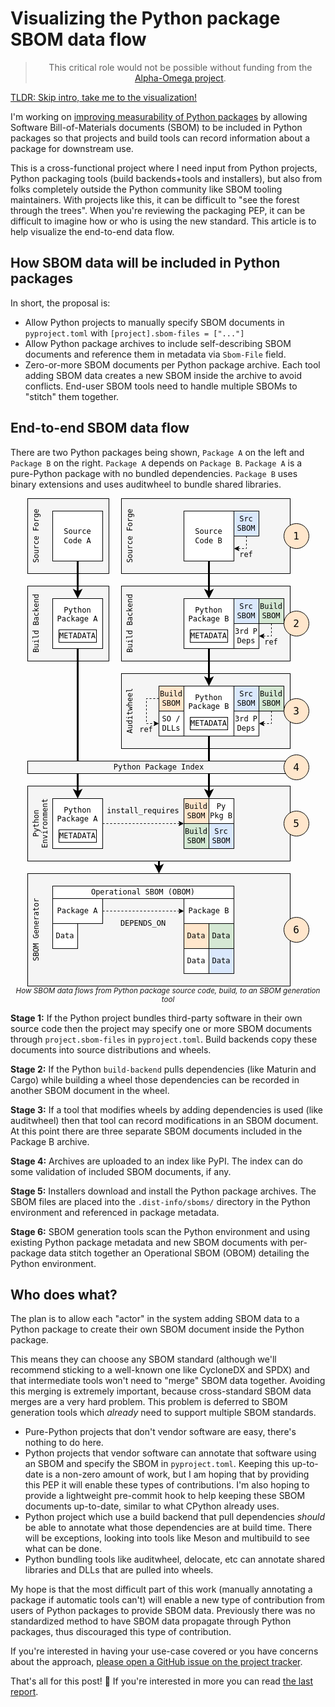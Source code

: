 # Visualizing the Python package SBOM data flow

<blockquote>
  <center>
    This critical role would not be possible without funding from the <a href="https://alpha-omega.dev">Alpha-Omega project</a>.
  </center>
</blockquote>

[TLDR: Skip intro, take me to the visualization!](#end-to-end-sbom-data-flow)

I'm working on [improving measurability of Python packages](https://discuss.python.org/t/sboms-for-python-packages-project/70261) by allowing Software Bill-of-Materials documents (SBOM) to be included in Python packages so that projects and build tools can record information about a package for downstream use.

This is a cross-functional project where I need input from Python projects, Python packaging tools (build backends+tools and installers), but also from folks completely outside the Python community like SBOM tooling maintainers.
With projects like this, it can be difficult to "see the forest through the trees". When you're reviewing the packaging PEP, it can be difficult to imagine how or who is using the new standard. This article is to help visualize the end-to-end data flow.

## How SBOM data will be included in Python packages

In short, the proposal is:

* Allow Python projects to manually specify SBOM documents
  in `pyproject.toml` with `[project].sbom-files = ["..."]`
* Allow Python package archives to include self-describing
  SBOM documents and reference them in metadata via `Sbom-File` field.
* Zero-or-more SBOM documents per Python package archive.
  Each tool adding SBOM data creates a new SBOM inside the archive to avoid conflicts.
  End-user SBOM tools need to handle multiple SBOMs to "stitch" them together.

## End-to-end SBOM data flow

There are two Python packages being shown, `Package A` on the left and `Package B` on the right.
`Package A` depends on `Package B`. `Package A` is a pure-Python package with no bundled dependencies.
`Package B` uses binary extensions and uses auditwheel to bundle shared libraries.


<div class="row">
<div class="col-6">
<center>
<svg xmlns="http://www.w3.org/2000/svg" xmlns:xlink="http://www.w3.org/1999/xlink" version="1.1" width="451px" viewBox="-0.5 -0.5 451 781" style="max-width:100%;max-height:781px;"><defs><style type="text/css">@import url(https://fonts.googleapis.com/css2?family=Inter:wght@400;500);&#xa;</style></defs><g><g data-cell-id="0"><g data-cell-id="1"><g data-cell-id="HfuQc9NcuYvsxqg9MPGD-18"><g><rect x="150" y="280" width="270" height="120" fill="#f5f5f5" stroke="#000" pointer-events="all"/></g><g><g transform="translate(-0.5 -0.5)rotate(-90 157 340)"><switch><foreignObject style="overflow: visible; text-align: left;" pointer-events="none" width="100%" height="100%" requiredFeatures="http://www.w3.org/TR/SVG11/feature#Extensibility"><div xmlns="http://www.w3.org/1999/xhtml" style="display: flex; align-items: unsafe flex-start; justify-content: unsafe center; width: 118px; height: 1px; padding-top: 340px; margin-left: 98px;"><div style="box-sizing: border-box; font-size: 0px; text-align: center;" data-drawio-colors="color: #000; "><div style="display: inline-block; font-size: 12px; font-family: monospace; color: rgb(0, 0, 0); line-height: 1.2; pointer-events: all; white-space: normal; overflow-wrap: normal;">Auditwheel</div></div></div></foreignObject><text x="157" y="352" fill="#000" font-family="monospace" font-size="12px" text-anchor="middle">Auditwheel</text></switch></g></g></g><g data-cell-id="HfuQc9NcuYvsxqg9MPGD-185"><g><path d="M 210 580 L 210 589.9" fill="none" stroke="rgb(0, 0, 0)" stroke-width="3" stroke-miterlimit="10" pointer-events="stroke"/><path d="M 210 596.65 L 205.5 587.65 L 210 589.9 L 214.5 587.65 Z" fill="rgb(0, 0, 0)" stroke="rgb(0, 0, 0)" stroke-width="3" stroke-miterlimit="10" pointer-events="all"/></g></g><g data-cell-id="HfuQc9NcuYvsxqg9MPGD-10"><g><rect x="0" y="460" width="420" height="120" fill="#f5f5f5" stroke="#000" pointer-events="all"/></g><g><g transform="translate(-0.5 -0.5)rotate(-90 7 520)"><switch><foreignObject style="overflow: visible; text-align: left;" pointer-events="none" width="100%" height="100%" requiredFeatures="http://www.w3.org/TR/SVG11/feature#Extensibility"><div xmlns="http://www.w3.org/1999/xhtml" style="display: flex; align-items: unsafe flex-start; justify-content: unsafe center; width: 118px; height: 1px; padding-top: 520px; margin-left: -52px;"><div style="box-sizing: border-box; font-size: 0px; text-align: center;" data-drawio-colors="color: #000; "><div style="display: inline-block; font-size: 12px; font-family: monospace; color: rgb(0, 0, 0); line-height: 1.2; pointer-events: all; white-space: normal; overflow-wrap: normal;">Python Environment</div></div></div></foreignObject><text x="7" y="532" fill="#000" font-family="monospace" font-size="12px" text-anchor="middle">Python Environment</text></switch></g></g></g><g data-cell-id="HfuQc9NcuYvsxqg9MPGD-11"><g><rect x="150" y="140" width="270" height="120" fill="#f5f5f5" stroke="#000" pointer-events="all"/></g><g><g transform="translate(-0.5 -0.5)rotate(-90 157 200)"><switch><foreignObject style="overflow: visible; text-align: left;" pointer-events="none" width="100%" height="100%" requiredFeatures="http://www.w3.org/TR/SVG11/feature#Extensibility"><div xmlns="http://www.w3.org/1999/xhtml" style="display: flex; align-items: unsafe flex-start; justify-content: unsafe center; width: 118px; height: 1px; padding-top: 200px; margin-left: 98px;"><div style="box-sizing: border-box; font-size: 0px; text-align: center;" data-drawio-colors="color: #000; "><div style="display: inline-block; font-size: 12px; font-family: monospace; color: rgb(0, 0, 0); line-height: 1.2; pointer-events: all; white-space: normal; overflow-wrap: normal;">Build Backend</div></div></div></foreignObject><text x="157" y="212" fill="#000" font-family="monospace" font-size="12px" text-anchor="middle">Build Backend</text></switch></g></g></g><g data-cell-id="HfuQc9NcuYvsxqg9MPGD-23"><g><path d="M 290 380 L 290 469.9" fill="none" stroke="#000" stroke-width="3" stroke-miterlimit="10" pointer-events="stroke"/><path d="M 290 476.65 L 285.5 467.65 L 290 469.9 L 294.5 467.65 Z" fill="#000" stroke="#000" stroke-width="3" stroke-miterlimit="10" pointer-events="all"/></g></g><g data-cell-id="HfuQc9NcuYvsxqg9MPGD-16"><g><rect x="250" y="300" width="80" height="80" fill="rgb(255, 255, 255)" stroke="#000" pointer-events="all"/></g><g><g transform="translate(-0.5 -0.5)"><switch><foreignObject style="overflow: visible; text-align: left;" pointer-events="none" width="100%" height="100%" requiredFeatures="http://www.w3.org/TR/SVG11/feature#Extensibility"><div xmlns="http://www.w3.org/1999/xhtml" style="display: flex; align-items: unsafe center; justify-content: unsafe center; width: 78px; height: 1px; padding-top: 340px; margin-left: 251px;"><div style="box-sizing: border-box; font-size: 0px; text-align: center;" data-drawio-colors="color: #000; "><div style="display: inline-block; font-size: 12px; font-family: monospace; color: rgb(0, 0, 0); line-height: 1.2; pointer-events: all; white-space: normal; overflow-wrap: normal;">Python<br />Package<br /><div><br /></div></div></div></div></foreignObject><text x="290" y="344" fill="#000" font-family="monospace" font-size="12px" text-anchor="middle">Python...</text></switch></g></g></g><g data-cell-id="HfuQc9NcuYvsxqg9MPGD-22"><g><path d="M 290 240 L 290 289.9" fill="none" stroke="#000" stroke-width="3" stroke-miterlimit="10" pointer-events="stroke"/><path d="M 290 296.65 L 285.5 287.65 L 290 289.9 L 294.5 287.65 Z" fill="#000" stroke="#000" stroke-width="3" stroke-miterlimit="10" pointer-events="all"/></g></g><g data-cell-id="HfuQc9NcuYvsxqg9MPGD-17"><g><rect x="250" y="160" width="80" height="80" fill="rgb(255, 255, 255)" stroke="#000" pointer-events="all"/></g><g><g transform="translate(-0.5 -0.5)"><switch><foreignObject style="overflow: visible; text-align: left;" pointer-events="none" width="100%" height="100%" requiredFeatures="http://www.w3.org/TR/SVG11/feature#Extensibility"><div xmlns="http://www.w3.org/1999/xhtml" style="display: flex; align-items: unsafe center; justify-content: unsafe center; width: 78px; height: 1px; padding-top: 200px; margin-left: 251px;"><div style="box-sizing: border-box; font-size: 0px; text-align: center;" data-drawio-colors="color: #000; "><div style="display: inline-block; font-size: 12px; font-family: monospace; color: rgb(0, 0, 0); line-height: 1.2; pointer-events: all; white-space: normal; overflow-wrap: normal;">Python<br />Package B<br /><div><br /></div><div><br /></div></div></div></div></foreignObject><text x="290" y="204" fill="#000" font-family="monospace" font-size="12px" text-anchor="middle">Python...</text></switch></g></g></g><g data-cell-id="HfuQc9NcuYvsxqg9MPGD-19"><g><rect x="150" y="0" width="270" height="120" fill="#f5f5f5" stroke="#000" pointer-events="all"/></g><g><g transform="translate(-0.5 -0.5)rotate(-90 157 60)"><switch><foreignObject style="overflow: visible; text-align: left;" pointer-events="none" width="100%" height="100%" requiredFeatures="http://www.w3.org/TR/SVG11/feature#Extensibility"><div xmlns="http://www.w3.org/1999/xhtml" style="display: flex; align-items: unsafe flex-start; justify-content: unsafe center; width: 118px; height: 1px; padding-top: 60px; margin-left: 98px;"><div style="box-sizing: border-box; font-size: 0px; text-align: center;" data-drawio-colors="color: #000; "><div style="display: inline-block; font-size: 12px; font-family: monospace; color: rgb(0, 0, 0); line-height: 1.2; pointer-events: all; white-space: normal; overflow-wrap: normal;">Source Forge</div></div></div></foreignObject><text x="157" y="72" fill="#000" font-family="monospace" font-size="12px" text-anchor="middle">Source Forge</text></switch></g></g></g><g data-cell-id="HfuQc9NcuYvsxqg9MPGD-21"><g><path d="M 290 100 L 290 149.9" fill="none" stroke="#000" stroke-width="3" stroke-miterlimit="10" pointer-events="stroke"/><path d="M 290 156.65 L 285.5 147.65 L 290 149.9 L 294.5 147.65 Z" fill="#000" stroke="#000" stroke-width="3" stroke-miterlimit="10" pointer-events="all"/></g></g><g data-cell-id="HfuQc9NcuYvsxqg9MPGD-20"><g><rect x="250" y="20" width="80" height="80" fill="rgb(255, 255, 255)" stroke="#000" pointer-events="all"/></g><g><g transform="translate(-0.5 -0.5)"><switch><foreignObject style="overflow: visible; text-align: left;" pointer-events="none" width="100%" height="100%" requiredFeatures="http://www.w3.org/TR/SVG11/feature#Extensibility"><div xmlns="http://www.w3.org/1999/xhtml" style="display: flex; align-items: unsafe center; justify-content: unsafe center; width: 78px; height: 1px; padding-top: 60px; margin-left: 251px;"><div style="box-sizing: border-box; font-size: 0px; text-align: center;" data-drawio-colors="color: #000; "><div style="display: inline-block; font-size: 12px; font-family: monospace; color: rgb(0, 0, 0); line-height: 1.2; pointer-events: all; white-space: normal; overflow-wrap: normal;">Source Code B</div></div></div></foreignObject><text x="290" y="64" fill="#000" font-family="monospace" font-size="12px" text-anchor="middle">Source Code B</text></switch></g></g></g><g data-cell-id="HfuQc9NcuYvsxqg9MPGD-24"><g><rect x="0" y="600" width="420" height="180" fill="#f5f5f5" stroke="#000" pointer-events="all"/></g><g><g transform="translate(-0.5 -0.5)rotate(-90 7 690)"><switch><foreignObject style="overflow: visible; text-align: left;" pointer-events="none" width="100%" height="100%" requiredFeatures="http://www.w3.org/TR/SVG11/feature#Extensibility"><div xmlns="http://www.w3.org/1999/xhtml" style="display: flex; align-items: unsafe flex-start; justify-content: unsafe center; width: 178px; height: 1px; padding-top: 690px; margin-left: -82px;"><div style="box-sizing: border-box; font-size: 0px; text-align: center;" data-drawio-colors="color: #000; "><div style="display: inline-block; font-size: 12px; font-family: monospace; color: rgb(0, 0, 0); line-height: 1.2; pointer-events: all; white-space: normal; overflow-wrap: normal;">SBOM Generator</div></div></div></foreignObject><text x="7" y="702" fill="#000" font-family="monospace" font-size="12px" text-anchor="middle">SBOM Generator</text></switch></g></g></g><g data-cell-id="HfuQc9NcuYvsxqg9MPGD-44"><g><path d="M 350 60 L 350 80 L 336.37 80" fill="none" stroke="#000" stroke-miterlimit="10" stroke-dasharray="3 3" pointer-events="stroke"/><path d="M 331.12 80 L 338.12 76.5 L 336.37 80 L 338.12 83.5 Z" fill="#000" stroke="#000" stroke-miterlimit="10" pointer-events="all"/></g></g><g data-cell-id="HfuQc9NcuYvsxqg9MPGD-25"><g><rect x="330" y="20" width="40" height="40" fill="#dae8fc" stroke="#000" pointer-events="all"/></g><g><g transform="translate(-0.5 -0.5)"><switch><foreignObject style="overflow: visible; text-align: left;" pointer-events="none" width="100%" height="100%" requiredFeatures="http://www.w3.org/TR/SVG11/feature#Extensibility"><div xmlns="http://www.w3.org/1999/xhtml" style="display: flex; align-items: unsafe center; justify-content: unsafe center; width: 38px; height: 1px; padding-top: 40px; margin-left: 331px;"><div style="box-sizing: border-box; font-size: 0px; text-align: center;" data-drawio-colors="color: #000; "><div style="display: inline-block; font-size: 12px; font-family: monospace; color: rgb(0, 0, 0); line-height: 1.2; pointer-events: all; white-space: normal; overflow-wrap: normal;">Src<br />SBOM</div></div></div></foreignObject><text x="350" y="44" fill="#000" font-family="monospace" font-size="12px" text-anchor="middle">Src...</text></switch></g></g></g><g data-cell-id="HfuQc9NcuYvsxqg9MPGD-35"><g/></g><g data-cell-id="HfuQc9NcuYvsxqg9MPGD-26"><g><rect x="330" y="160" width="40" height="40" fill="#dae8fc" stroke="#000" pointer-events="all"/></g><g><g transform="translate(-0.5 -0.5)"><switch><foreignObject style="overflow: visible; text-align: left;" pointer-events="none" width="100%" height="100%" requiredFeatures="http://www.w3.org/TR/SVG11/feature#Extensibility"><div xmlns="http://www.w3.org/1999/xhtml" style="display: flex; align-items: unsafe center; justify-content: unsafe center; width: 38px; height: 1px; padding-top: 180px; margin-left: 331px;"><div style="box-sizing: border-box; font-size: 0px; text-align: center;" data-drawio-colors="color: #000; "><div style="display: inline-block; font-size: 12px; font-family: monospace; color: rgb(0, 0, 0); line-height: 1.2; pointer-events: all; white-space: normal; overflow-wrap: normal;">Src<br />SBOM</div></div></div></foreignObject><text x="350" y="184" fill="#000" font-family="monospace" font-size="12px" text-anchor="middle">Src...</text></switch></g></g></g><g data-cell-id="HfuQc9NcuYvsxqg9MPGD-34"><g><path d="M 390 200 L 390 220 L 376.37 220" fill="none" stroke="#000" stroke-miterlimit="10" stroke-dasharray="3 3" pointer-events="stroke"/><path d="M 371.12 220 L 378.12 216.5 L 376.37 220 L 378.12 223.5 Z" fill="#000" stroke="#000" stroke-miterlimit="10" pointer-events="all"/></g></g><g data-cell-id="HfuQc9NcuYvsxqg9MPGD-27"><g><rect x="370" y="160" width="40" height="40" fill="#d5e8d4" stroke="#000" pointer-events="all"/></g><g><g transform="translate(-0.5 -0.5)"><switch><foreignObject style="overflow: visible; text-align: left;" pointer-events="none" width="100%" height="100%" requiredFeatures="http://www.w3.org/TR/SVG11/feature#Extensibility"><div xmlns="http://www.w3.org/1999/xhtml" style="display: flex; align-items: unsafe center; justify-content: unsafe center; width: 38px; height: 1px; padding-top: 180px; margin-left: 371px;"><div style="box-sizing: border-box; font-size: 0px; text-align: center;" data-drawio-colors="color: #000; "><div style="display: inline-block; font-size: 12px; font-family: monospace; color: rgb(0, 0, 0); line-height: 1.2; pointer-events: all; white-space: normal; overflow-wrap: normal;">Build<br />SBOM</div></div></div></foreignObject><text x="390" y="184" fill="#000" font-family="monospace" font-size="12px" text-anchor="middle">Build...</text></switch></g></g></g><g data-cell-id="HfuQc9NcuYvsxqg9MPGD-30"><g><rect x="330" y="200" width="40" height="40" fill="rgb(255, 255, 255)" stroke="#000" pointer-events="all"/></g><g><g transform="translate(-0.5 -0.5)"><switch><foreignObject style="overflow: visible; text-align: left;" pointer-events="none" width="100%" height="100%" requiredFeatures="http://www.w3.org/TR/SVG11/feature#Extensibility"><div xmlns="http://www.w3.org/1999/xhtml" style="display: flex; align-items: unsafe center; justify-content: unsafe center; width: 38px; height: 1px; padding-top: 220px; margin-left: 331px;"><div style="box-sizing: border-box; font-size: 0px; text-align: center;" data-drawio-colors="color: #000; "><div style="display: inline-block; font-size: 12px; font-family: monospace; color: rgb(0, 0, 0); line-height: 1.2; pointer-events: all; white-space: normal; overflow-wrap: normal;">3rd P<br />Deps</div></div></div></foreignObject><text x="350" y="224" fill="#000" font-family="monospace" font-size="12px" text-anchor="middle">3rd P...</text></switch></g></g></g><g data-cell-id="HfuQc9NcuYvsxqg9MPGD-32"><g><rect x="210" y="340" width="40" height="40" fill="rgb(255, 255, 255)" stroke="#000" pointer-events="all"/></g><g><g transform="translate(-0.5 -0.5)"><switch><foreignObject style="overflow: visible; text-align: left;" pointer-events="none" width="100%" height="100%" requiredFeatures="http://www.w3.org/TR/SVG11/feature#Extensibility"><div xmlns="http://www.w3.org/1999/xhtml" style="display: flex; align-items: unsafe center; justify-content: unsafe center; width: 38px; height: 1px; padding-top: 360px; margin-left: 211px;"><div style="box-sizing: border-box; font-size: 0px; text-align: center;" data-drawio-colors="color: #000; "><div style="display: inline-block; font-size: 12px; font-family: monospace; color: rgb(0, 0, 0); line-height: 1.2; pointer-events: all; white-space: normal; overflow-wrap: normal;">SO /<br />DLLs</div></div></div></foreignObject><text x="230" y="364" fill="#000" font-family="monospace" font-size="12px" text-anchor="middle">SO /...</text></switch></g></g></g><g data-cell-id="HfuQc9NcuYvsxqg9MPGD-43"><g><path d="M 210 320 L 190 320 L 190 360 L 203.63 360" fill="none" stroke="#000" stroke-miterlimit="10" stroke-dasharray="3 3" pointer-events="stroke"/><path d="M 208.88 360 L 201.88 363.5 L 203.63 360 L 201.88 356.5 Z" fill="#000" stroke="#000" stroke-miterlimit="10" pointer-events="all"/></g></g><g data-cell-id="HfuQc9NcuYvsxqg9MPGD-41"><g><rect x="210" y="300" width="40" height="40" fill="#ffe6cc" stroke="#000" pointer-events="all"/></g><g><g transform="translate(-0.5 -0.5)"><switch><foreignObject style="overflow: visible; text-align: left;" pointer-events="none" width="100%" height="100%" requiredFeatures="http://www.w3.org/TR/SVG11/feature#Extensibility"><div xmlns="http://www.w3.org/1999/xhtml" style="display: flex; align-items: unsafe center; justify-content: unsafe center; width: 38px; height: 1px; padding-top: 320px; margin-left: 211px;"><div style="box-sizing: border-box; font-size: 0px; text-align: center;" data-drawio-colors="color: #000; "><div style="display: inline-block; font-size: 12px; font-family: monospace; color: rgb(0, 0, 0); line-height: 1.2; pointer-events: all; white-space: normal; overflow-wrap: normal;">Build<br />SBOM</div></div></div></foreignObject><text x="230" y="324" fill="#000" font-family="monospace" font-size="12px" text-anchor="middle">Build...</text></switch></g></g></g><g data-cell-id="HfuQc9NcuYvsxqg9MPGD-45"><g/></g><g data-cell-id="HfuQc9NcuYvsxqg9MPGD-46"><g><rect x="330" y="300" width="40" height="40" fill="#dae8fc" stroke="#000" pointer-events="all"/></g><g><g transform="translate(-0.5 -0.5)"><switch><foreignObject style="overflow: visible; text-align: left;" pointer-events="none" width="100%" height="100%" requiredFeatures="http://www.w3.org/TR/SVG11/feature#Extensibility"><div xmlns="http://www.w3.org/1999/xhtml" style="display: flex; align-items: unsafe center; justify-content: unsafe center; width: 38px; height: 1px; padding-top: 320px; margin-left: 331px;"><div style="box-sizing: border-box; font-size: 0px; text-align: center;" data-drawio-colors="color: #000; "><div style="display: inline-block; font-size: 12px; font-family: monospace; color: rgb(0, 0, 0); line-height: 1.2; pointer-events: all; white-space: normal; overflow-wrap: normal;">Src<br />SBOM</div></div></div></foreignObject><text x="350" y="324" fill="#000" font-family="monospace" font-size="12px" text-anchor="middle">Src...</text></switch></g></g></g><g data-cell-id="HfuQc9NcuYvsxqg9MPGD-47"><g><path d="M 390 340 L 390 360 L 376.37 360" fill="none" stroke="#000" stroke-miterlimit="10" stroke-dasharray="3 3" pointer-events="stroke"/><path d="M 371.12 360 L 378.12 356.5 L 376.37 360 L 378.12 363.5 Z" fill="#000" stroke="#000" stroke-miterlimit="10" pointer-events="all"/></g></g><g data-cell-id="HfuQc9NcuYvsxqg9MPGD-48"><g><rect x="370" y="300" width="40" height="40" fill="#d5e8d4" stroke="#000" pointer-events="all"/></g><g><g transform="translate(-0.5 -0.5)"><switch><foreignObject style="overflow: visible; text-align: left;" pointer-events="none" width="100%" height="100%" requiredFeatures="http://www.w3.org/TR/SVG11/feature#Extensibility"><div xmlns="http://www.w3.org/1999/xhtml" style="display: flex; align-items: unsafe center; justify-content: unsafe center; width: 38px; height: 1px; padding-top: 320px; margin-left: 371px;"><div style="box-sizing: border-box; font-size: 0px; text-align: center;" data-drawio-colors="color: #000; "><div style="display: inline-block; font-size: 12px; font-family: monospace; color: rgb(0, 0, 0); line-height: 1.2; pointer-events: all; white-space: normal; overflow-wrap: normal;">Build<br />SBOM</div></div></div></foreignObject><text x="390" y="324" fill="#000" font-family="monospace" font-size="12px" text-anchor="middle">Build...</text></switch></g></g></g><g data-cell-id="HfuQc9NcuYvsxqg9MPGD-49"><g><rect x="330" y="340" width="40" height="40" fill="rgb(255, 255, 255)" stroke="#000" pointer-events="all"/></g><g><g transform="translate(-0.5 -0.5)"><switch><foreignObject style="overflow: visible; text-align: left;" pointer-events="none" width="100%" height="100%" requiredFeatures="http://www.w3.org/TR/SVG11/feature#Extensibility"><div xmlns="http://www.w3.org/1999/xhtml" style="display: flex; align-items: unsafe center; justify-content: unsafe center; width: 38px; height: 1px; padding-top: 360px; margin-left: 331px;"><div style="box-sizing: border-box; font-size: 0px; text-align: center;" data-drawio-colors="color: #000; "><div style="display: inline-block; font-size: 12px; font-family: monospace; color: rgb(0, 0, 0); line-height: 1.2; pointer-events: all; white-space: normal; overflow-wrap: normal;">3rd P<br />Deps</div></div></div></foreignObject><text x="350" y="364" fill="#000" font-family="monospace" font-size="12px" text-anchor="middle">3rd P...</text></switch></g></g></g><g data-cell-id="HfuQc9NcuYvsxqg9MPGD-63"><g/></g><g data-cell-id="HfuQc9NcuYvsxqg9MPGD-66"><g><rect x="290" y="480" width="40" height="40" fill="rgb(255, 255, 255)" stroke="#000" pointer-events="all"/></g><g><g transform="translate(-0.5 -0.5)"><switch><foreignObject style="overflow: visible; text-align: left;" pointer-events="none" width="100%" height="100%" requiredFeatures="http://www.w3.org/TR/SVG11/feature#Extensibility"><div xmlns="http://www.w3.org/1999/xhtml" style="display: flex; align-items: unsafe center; justify-content: unsafe center; width: 38px; height: 1px; padding-top: 500px; margin-left: 291px;"><div style="box-sizing: border-box; font-size: 0px; text-align: center;" data-drawio-colors="color: #000; "><div style="display: inline-block; font-size: 12px; font-family: monospace; color: rgb(0, 0, 0); line-height: 1.2; pointer-events: all; white-space: normal; overflow-wrap: normal;">Py<br />Pkg B</div></div></div></foreignObject><text x="310" y="504" fill="#000" font-family="monospace" font-size="12px" text-anchor="middle">Py...</text></switch></g></g></g><g data-cell-id="HfuQc9NcuYvsxqg9MPGD-67"><g/></g><g data-cell-id="HfuQc9NcuYvsxqg9MPGD-68"><g><rect x="250" y="520" width="40" height="40" fill="#d5e8d4" stroke="#000" pointer-events="all"/></g><g><g transform="translate(-0.5 -0.5)"><switch><foreignObject style="overflow: visible; text-align: left;" pointer-events="none" width="100%" height="100%" requiredFeatures="http://www.w3.org/TR/SVG11/feature#Extensibility"><div xmlns="http://www.w3.org/1999/xhtml" style="display: flex; align-items: unsafe center; justify-content: unsafe center; width: 38px; height: 1px; padding-top: 540px; margin-left: 251px;"><div style="box-sizing: border-box; font-size: 0px; text-align: center;" data-drawio-colors="color: #000; "><div style="display: inline-block; font-size: 12px; font-family: monospace; color: rgb(0, 0, 0); line-height: 1.2; pointer-events: all; white-space: normal; overflow-wrap: normal;">Build<br />SBOM</div></div></div></foreignObject><text x="270" y="544" fill="#000" font-family="monospace" font-size="12px" text-anchor="middle">Build...</text></switch></g></g></g><g data-cell-id="HfuQc9NcuYvsxqg9MPGD-69"><g><rect x="290" y="520" width="40" height="40" fill="#dae8fc" stroke="#000" pointer-events="all"/></g><g><g transform="translate(-0.5 -0.5)"><switch><foreignObject style="overflow: visible; text-align: left;" pointer-events="none" width="100%" height="100%" requiredFeatures="http://www.w3.org/TR/SVG11/feature#Extensibility"><div xmlns="http://www.w3.org/1999/xhtml" style="display: flex; align-items: unsafe center; justify-content: unsafe center; width: 38px; height: 1px; padding-top: 540px; margin-left: 291px;"><div style="box-sizing: border-box; font-size: 0px; text-align: center;" data-drawio-colors="color: #000; "><div style="display: inline-block; font-size: 12px; font-family: monospace; color: rgb(0, 0, 0); line-height: 1.2; pointer-events: all; white-space: normal; overflow-wrap: normal;">Src<br />SBOM</div></div></div></foreignObject><text x="310" y="544" fill="#000" font-family="monospace" font-size="12px" text-anchor="middle">Src...</text></switch></g></g></g><g data-cell-id="HfuQc9NcuYvsxqg9MPGD-70"><g><rect x="250" y="480" width="40" height="40" fill="#ffe6cc" stroke="#000" pointer-events="all"/></g><g><g transform="translate(-0.5 -0.5)"><switch><foreignObject style="overflow: visible; text-align: left;" pointer-events="none" width="100%" height="100%" requiredFeatures="http://www.w3.org/TR/SVG11/feature#Extensibility"><div xmlns="http://www.w3.org/1999/xhtml" style="display: flex; align-items: unsafe center; justify-content: unsafe center; width: 38px; height: 1px; padding-top: 500px; margin-left: 251px;"><div style="box-sizing: border-box; font-size: 0px; text-align: center;" data-drawio-colors="color: #000; "><div style="display: inline-block; font-size: 12px; font-family: monospace; color: rgb(0, 0, 0); line-height: 1.2; pointer-events: all; white-space: normal; overflow-wrap: normal;">Build<br />SBOM</div></div></div></foreignObject><text x="270" y="504" fill="#000" font-family="monospace" font-size="12px" text-anchor="middle">Build...</text></switch></g></g></g><g data-cell-id="HfuQc9NcuYvsxqg9MPGD-71"><g><rect x="260" y="210" width="60" height="20" fill="rgb(255, 255, 255)" stroke="#000" pointer-events="all"/></g><g><g transform="translate(-0.5 -0.5)"><switch><foreignObject style="overflow: visible; text-align: left;" pointer-events="none" width="100%" height="100%" requiredFeatures="http://www.w3.org/TR/SVG11/feature#Extensibility"><div xmlns="http://www.w3.org/1999/xhtml" style="display: flex; align-items: unsafe center; justify-content: unsafe center; width: 58px; height: 1px; padding-top: 220px; margin-left: 261px;"><div style="box-sizing: border-box; font-size: 0px; text-align: center;" data-drawio-colors="color: #000; "><div style="display: inline-block; font-size: 12px; font-family: monospace; color: rgb(0, 0, 0); line-height: 1.2; pointer-events: all; white-space: normal; overflow-wrap: normal;"><font style="font-size: 12px;">METADATA</font></div></div></div></foreignObject><text x="290" y="224" fill="#000" font-family="monospace" font-size="12px" text-anchor="middle">METADATA</text></switch></g></g></g><g data-cell-id="HfuQc9NcuYvsxqg9MPGD-73"><g><rect x="250" y="300" width="80" height="80" fill="rgb(255, 255, 255)" stroke="#000" pointer-events="all"/></g><g><g transform="translate(-0.5 -0.5)"><switch><foreignObject style="overflow: visible; text-align: left;" pointer-events="none" width="100%" height="100%" requiredFeatures="http://www.w3.org/TR/SVG11/feature#Extensibility"><div xmlns="http://www.w3.org/1999/xhtml" style="display: flex; align-items: unsafe center; justify-content: unsafe center; width: 78px; height: 1px; padding-top: 340px; margin-left: 251px;"><div style="box-sizing: border-box; font-size: 0px; text-align: center;" data-drawio-colors="color: #000; "><div style="display: inline-block; font-size: 12px; font-family: monospace; color: rgb(0, 0, 0); line-height: 1.2; pointer-events: all; white-space: normal; overflow-wrap: normal;">Python<br />Package B<br /><div><br /></div><div><br /></div></div></div></div></foreignObject><text x="290" y="344" fill="#000" font-family="monospace" font-size="12px" text-anchor="middle">Python...</text></switch></g></g></g><g data-cell-id="HfuQc9NcuYvsxqg9MPGD-74"><g><rect x="260" y="350" width="60" height="20" fill="rgb(255, 255, 255)" stroke="#000" pointer-events="all"/></g><g><g transform="translate(-0.5 -0.5)"><switch><foreignObject style="overflow: visible; text-align: left;" pointer-events="none" width="100%" height="100%" requiredFeatures="http://www.w3.org/TR/SVG11/feature#Extensibility"><div xmlns="http://www.w3.org/1999/xhtml" style="display: flex; align-items: unsafe center; justify-content: unsafe center; width: 58px; height: 1px; padding-top: 360px; margin-left: 261px;"><div style="box-sizing: border-box; font-size: 0px; text-align: center;" data-drawio-colors="color: #000; "><div style="display: inline-block; font-size: 12px; font-family: monospace; color: rgb(0, 0, 0); line-height: 1.2; pointer-events: all; white-space: normal; overflow-wrap: normal;"><font style="font-size: 12px;">METADATA</font></div></div></div></foreignObject><text x="290" y="364" fill="#000" font-family="monospace" font-size="12px" text-anchor="middle">METADATA</text></switch></g></g></g><g data-cell-id="HfuQc9NcuYvsxqg9MPGD-75"><g><rect x="40" y="620" width="290" height="20" fill="rgb(255, 255, 255)" stroke="#000" pointer-events="all"/></g><g><g transform="translate(-0.5 -0.5)"><switch><foreignObject style="overflow: visible; text-align: left;" pointer-events="none" width="100%" height="100%" requiredFeatures="http://www.w3.org/TR/SVG11/feature#Extensibility"><div xmlns="http://www.w3.org/1999/xhtml" style="display: flex; align-items: unsafe center; justify-content: unsafe center; width: 288px; height: 1px; padding-top: 630px; margin-left: 41px;"><div style="box-sizing: border-box; font-size: 0px; text-align: center;" data-drawio-colors="color: #000; "><div style="display: inline-block; font-size: 12px; font-family: monospace; color: rgb(0, 0, 0); line-height: 1.2; pointer-events: all; white-space: normal; overflow-wrap: normal;">Operational SBOM (OBOM)</div></div></div></foreignObject><text x="185" y="634" fill="#000" font-family="monospace" font-size="12px" text-anchor="middle">Operational SBOM (OBOM)</text></switch></g></g></g><g data-cell-id="HfuQc9NcuYvsxqg9MPGD-78"><g><ellipse cx="430" cy="60" rx="20" ry="20" fill="#ffe6cc" stroke="#000" pointer-events="all"/></g><g><g transform="translate(-0.5 -0.5)"><switch><foreignObject style="overflow: visible; text-align: left;" pointer-events="none" width="100%" height="100%" requiredFeatures="http://www.w3.org/TR/SVG11/feature#Extensibility"><div xmlns="http://www.w3.org/1999/xhtml" style="display: flex; align-items: unsafe center; justify-content: unsafe center; width: 38px; height: 1px; padding-top: 60px; margin-left: 411px;"><div style="box-sizing: border-box; font-size: 0px; text-align: center;" data-drawio-colors="color: #000; "><div style="display: inline-block; font-size: 16px; font-family: monospace; color: rgb(0, 0, 0); line-height: 1.2; pointer-events: all; white-space: normal; overflow-wrap: normal;">1</div></div></div></foreignObject><text x="430" y="65" fill="#000" font-family="monospace" font-size="16px" text-anchor="middle">1</text></switch></g></g></g><g data-cell-id="HfuQc9NcuYvsxqg9MPGD-79"><g><ellipse cx="430" cy="200" rx="20" ry="20" fill="#ffe6cc" stroke="#000" pointer-events="all"/></g><g><g transform="translate(-0.5 -0.5)"><switch><foreignObject style="overflow: visible; text-align: left;" pointer-events="none" width="100%" height="100%" requiredFeatures="http://www.w3.org/TR/SVG11/feature#Extensibility"><div xmlns="http://www.w3.org/1999/xhtml" style="display: flex; align-items: unsafe center; justify-content: unsafe center; width: 38px; height: 1px; padding-top: 200px; margin-left: 411px;"><div style="box-sizing: border-box; font-size: 0px; text-align: center;" data-drawio-colors="color: #000; "><div style="display: inline-block; font-size: 16px; font-family: monospace; color: rgb(0, 0, 0); line-height: 1.2; pointer-events: all; white-space: normal; overflow-wrap: normal;">2</div></div></div></foreignObject><text x="430" y="205" fill="#000" font-family="monospace" font-size="16px" text-anchor="middle">2</text></switch></g></g></g><g data-cell-id="HfuQc9NcuYvsxqg9MPGD-80"><g><ellipse cx="430" cy="340" rx="20" ry="20" fill="#ffe6cc" stroke="#000" pointer-events="all"/></g><g><g transform="translate(-0.5 -0.5)"><switch><foreignObject style="overflow: visible; text-align: left;" pointer-events="none" width="100%" height="100%" requiredFeatures="http://www.w3.org/TR/SVG11/feature#Extensibility"><div xmlns="http://www.w3.org/1999/xhtml" style="display: flex; align-items: unsafe center; justify-content: unsafe center; width: 38px; height: 1px; padding-top: 340px; margin-left: 411px;"><div style="box-sizing: border-box; font-size: 0px; text-align: center;" data-drawio-colors="color: #000; "><div style="display: inline-block; font-size: 16px; font-family: monospace; color: rgb(0, 0, 0); line-height: 1.2; pointer-events: all; white-space: normal; overflow-wrap: normal;">3</div></div></div></foreignObject><text x="430" y="345" fill="#000" font-family="monospace" font-size="16px" text-anchor="middle">3</text></switch></g></g></g><g data-cell-id="HfuQc9NcuYvsxqg9MPGD-81"><g><ellipse cx="430" cy="520" rx="20" ry="20" fill="#ffe6cc" stroke="#000" pointer-events="all"/></g><g><g transform="translate(-0.5 -0.5)"><switch><foreignObject style="overflow: visible; text-align: left;" pointer-events="none" width="100%" height="100%" requiredFeatures="http://www.w3.org/TR/SVG11/feature#Extensibility"><div xmlns="http://www.w3.org/1999/xhtml" style="display: flex; align-items: unsafe center; justify-content: unsafe center; width: 38px; height: 1px; padding-top: 520px; margin-left: 411px;"><div style="box-sizing: border-box; font-size: 0px; text-align: center;" data-drawio-colors="color: #000; "><div style="display: inline-block; font-size: 16px; font-family: monospace; color: rgb(0, 0, 0); line-height: 1.2; pointer-events: all; white-space: normal; overflow-wrap: normal;">5</div></div></div></foreignObject><text x="430" y="525" fill="#000" font-family="monospace" font-size="16px" text-anchor="middle">5</text></switch></g></g></g><g data-cell-id="HfuQc9NcuYvsxqg9MPGD-82"><g><ellipse cx="430" cy="690" rx="20" ry="20" fill="#ffe6cc" stroke="#000" pointer-events="all"/></g><g><g transform="translate(-0.5 -0.5)"><switch><foreignObject style="overflow: visible; text-align: left;" pointer-events="none" width="100%" height="100%" requiredFeatures="http://www.w3.org/TR/SVG11/feature#Extensibility"><div xmlns="http://www.w3.org/1999/xhtml" style="display: flex; align-items: unsafe center; justify-content: unsafe center; width: 38px; height: 1px; padding-top: 690px; margin-left: 411px;"><div style="box-sizing: border-box; font-size: 0px; text-align: center;" data-drawio-colors="color: #000; "><div style="display: inline-block; font-size: 16px; font-family: monospace; color: rgb(0, 0, 0); line-height: 1.2; pointer-events: all; white-space: normal; overflow-wrap: normal;">6</div></div></div></foreignObject><text x="430" y="695" fill="#000" font-family="monospace" font-size="16px" text-anchor="middle">6</text></switch></g></g></g><g data-cell-id="HfuQc9NcuYvsxqg9MPGD-85"><g><rect x="250" y="640" width="80" height="40" fill="rgb(255, 255, 255)" stroke="#000" pointer-events="all"/></g><g><g transform="translate(-0.5 -0.5)"><switch><foreignObject style="overflow: visible; text-align: left;" pointer-events="none" width="100%" height="100%" requiredFeatures="http://www.w3.org/TR/SVG11/feature#Extensibility"><div xmlns="http://www.w3.org/1999/xhtml" style="display: flex; align-items: unsafe center; justify-content: unsafe center; width: 78px; height: 1px; padding-top: 660px; margin-left: 251px;"><div style="box-sizing: border-box; font-size: 0px; text-align: center;" data-drawio-colors="color: #000; "><div style="display: inline-block; font-size: 12px; font-family: monospace; color: rgb(0, 0, 0); line-height: 1.2; pointer-events: all; white-space: normal; overflow-wrap: normal;">Package B</div></div></div></foreignObject><text x="290" y="664" fill="#000" font-family="monospace" font-size="12px" text-anchor="middle">Package B</text></switch></g></g></g><g data-cell-id="HfuQc9NcuYvsxqg9MPGD-89"><g><rect x="250" y="680" width="40" height="40" fill="#ffe6cc" stroke="#000" pointer-events="all"/></g><g><g transform="translate(-0.5 -0.5)"><switch><foreignObject style="overflow: visible; text-align: left;" pointer-events="none" width="100%" height="100%" requiredFeatures="http://www.w3.org/TR/SVG11/feature#Extensibility"><div xmlns="http://www.w3.org/1999/xhtml" style="display: flex; align-items: unsafe center; justify-content: unsafe center; width: 38px; height: 1px; padding-top: 700px; margin-left: 251px;"><div style="box-sizing: border-box; font-size: 0px; text-align: center;" data-drawio-colors="color: #000; "><div style="display: inline-block; font-size: 12px; font-family: monospace; color: rgb(0, 0, 0); line-height: 1.2; pointer-events: all; white-space: normal; overflow-wrap: normal;">Data</div></div></div></foreignObject><text x="270" y="704" fill="#000" font-family="monospace" font-size="12px" text-anchor="middle">Data</text></switch></g></g></g><g data-cell-id="HfuQc9NcuYvsxqg9MPGD-90"><g><rect x="290" y="680" width="40" height="40" fill="#d5e8d4" stroke="#000" pointer-events="all"/></g><g><g transform="translate(-0.5 -0.5)"><switch><foreignObject style="overflow: visible; text-align: left;" pointer-events="none" width="100%" height="100%" requiredFeatures="http://www.w3.org/TR/SVG11/feature#Extensibility"><div xmlns="http://www.w3.org/1999/xhtml" style="display: flex; align-items: unsafe center; justify-content: unsafe center; width: 38px; height: 1px; padding-top: 700px; margin-left: 291px;"><div style="box-sizing: border-box; font-size: 0px; text-align: center;" data-drawio-colors="color: #000; "><div style="display: inline-block; font-size: 12px; font-family: monospace; color: rgb(0, 0, 0); line-height: 1.2; pointer-events: all; white-space: normal; overflow-wrap: normal;">Data</div></div></div></foreignObject><text x="310" y="704" fill="#000" font-family="monospace" font-size="12px" text-anchor="middle">Data</text></switch></g></g></g><g data-cell-id="HfuQc9NcuYvsxqg9MPGD-91"><g><rect x="290" y="720" width="40" height="40" fill="#dae8fc" stroke="#000" pointer-events="all"/></g><g><g transform="translate(-0.5 -0.5)"><switch><foreignObject style="overflow: visible; text-align: left;" pointer-events="none" width="100%" height="100%" requiredFeatures="http://www.w3.org/TR/SVG11/feature#Extensibility"><div xmlns="http://www.w3.org/1999/xhtml" style="display: flex; align-items: unsafe center; justify-content: unsafe center; width: 38px; height: 1px; padding-top: 740px; margin-left: 291px;"><div style="box-sizing: border-box; font-size: 0px; text-align: center;" data-drawio-colors="color: #000; "><div style="display: inline-block; font-size: 12px; font-family: monospace; color: rgb(0, 0, 0); line-height: 1.2; pointer-events: all; white-space: normal; overflow-wrap: normal;">Data</div></div></div></foreignObject><text x="310" y="744" fill="#000" font-family="monospace" font-size="12px" text-anchor="middle">Data</text></switch></g></g></g><g data-cell-id="HfuQc9NcuYvsxqg9MPGD-94"><g><rect x="250" y="720" width="40" height="40" fill="rgb(255, 255, 255)" stroke="#000" pointer-events="all"/></g><g><g transform="translate(-0.5 -0.5)"><switch><foreignObject style="overflow: visible; text-align: left;" pointer-events="none" width="100%" height="100%" requiredFeatures="http://www.w3.org/TR/SVG11/feature#Extensibility"><div xmlns="http://www.w3.org/1999/xhtml" style="display: flex; align-items: unsafe center; justify-content: unsafe center; width: 38px; height: 1px; padding-top: 740px; margin-left: 251px;"><div style="box-sizing: border-box; font-size: 0px; text-align: center;" data-drawio-colors="color: #000; "><div style="display: inline-block; font-size: 12px; font-family: monospace; color: rgb(0, 0, 0); line-height: 1.2; pointer-events: all; white-space: normal; overflow-wrap: normal;">Data</div></div></div></foreignObject><text x="270" y="744" fill="#000" font-family="monospace" font-size="12px" text-anchor="middle">Data</text></switch></g></g></g><g data-cell-id="HfuQc9NcuYvsxqg9MPGD-167"><g><rect x="0" y="140" width="130" height="120" fill="#f5f5f5" stroke="#000" pointer-events="all"/></g><g><g transform="translate(-0.5 -0.5)rotate(-90 7 200)"><switch><foreignObject style="overflow: visible; text-align: left;" pointer-events="none" width="100%" height="100%" requiredFeatures="http://www.w3.org/TR/SVG11/feature#Extensibility"><div xmlns="http://www.w3.org/1999/xhtml" style="display: flex; align-items: unsafe flex-start; justify-content: unsafe center; width: 118px; height: 1px; padding-top: 200px; margin-left: -52px;"><div style="box-sizing: border-box; font-size: 0px; text-align: center;" data-drawio-colors="color: #000; "><div style="display: inline-block; font-size: 12px; font-family: monospace; color: rgb(0, 0, 0); line-height: 1.2; pointer-events: all; white-space: normal; overflow-wrap: normal;">Build Backend</div></div></div></foreignObject><text x="7" y="212" fill="#000" font-family="monospace" font-size="12px" text-anchor="middle">Build Backend</text></switch></g></g></g><g data-cell-id="HfuQc9NcuYvsxqg9MPGD-168"><g><path d="M 80 240 L 80 469.9" fill="none" stroke="#000" stroke-width="3" stroke-miterlimit="10" pointer-events="stroke"/><path d="M 80 476.65 L 75.5 467.65 L 80 469.9 L 84.5 467.65 Z" fill="#000" stroke="#000" stroke-width="3" stroke-miterlimit="10" pointer-events="all"/></g></g><g data-cell-id="HfuQc9NcuYvsxqg9MPGD-169"><g><rect x="40" y="160" width="80" height="80" fill="rgb(255, 255, 255)" stroke="#000" pointer-events="all"/></g><g><g transform="translate(-0.5 -0.5)"><switch><foreignObject style="overflow: visible; text-align: left;" pointer-events="none" width="100%" height="100%" requiredFeatures="http://www.w3.org/TR/SVG11/feature#Extensibility"><div xmlns="http://www.w3.org/1999/xhtml" style="display: flex; align-items: unsafe center; justify-content: unsafe center; width: 78px; height: 1px; padding-top: 200px; margin-left: 41px;"><div style="box-sizing: border-box; font-size: 0px; text-align: center;" data-drawio-colors="color: #000; "><div style="display: inline-block; font-size: 12px; font-family: monospace; color: rgb(0, 0, 0); line-height: 1.2; pointer-events: all; white-space: normal; overflow-wrap: normal;">Python<br />Package A<br /><div><br /></div><div><br /></div></div></div></div></foreignObject><text x="80" y="204" fill="#000" font-family="monospace" font-size="12px" text-anchor="middle">Python...</text></switch></g></g></g><g data-cell-id="HfuQc9NcuYvsxqg9MPGD-170"><g><rect x="0" y="0" width="130" height="120" fill="#f5f5f5" stroke="#000" pointer-events="all"/></g><g><g transform="translate(-0.5 -0.5)rotate(-90 7 60)"><switch><foreignObject style="overflow: visible; text-align: left;" pointer-events="none" width="100%" height="100%" requiredFeatures="http://www.w3.org/TR/SVG11/feature#Extensibility"><div xmlns="http://www.w3.org/1999/xhtml" style="display: flex; align-items: unsafe flex-start; justify-content: unsafe center; width: 118px; height: 1px; padding-top: 60px; margin-left: -52px;"><div style="box-sizing: border-box; font-size: 0px; text-align: center;" data-drawio-colors="color: #000; "><div style="display: inline-block; font-size: 12px; font-family: monospace; color: rgb(0, 0, 0); line-height: 1.2; pointer-events: all; white-space: normal; overflow-wrap: normal;">Source Forge</div></div></div></foreignObject><text x="7" y="72" fill="#000" font-family="monospace" font-size="12px" text-anchor="middle">Source Forge</text></switch></g></g></g><g data-cell-id="HfuQc9NcuYvsxqg9MPGD-171"><g><path d="M 80 100 L 80 149.9" fill="none" stroke="#000" stroke-width="3" stroke-miterlimit="10" pointer-events="stroke"/><path d="M 80 156.65 L 75.5 147.65 L 80 149.9 L 84.5 147.65 Z" fill="#000" stroke="#000" stroke-width="3" stroke-miterlimit="10" pointer-events="all"/></g></g><g data-cell-id="HfuQc9NcuYvsxqg9MPGD-172"><g><rect x="40" y="20" width="80" height="80" fill="rgb(255, 255, 255)" stroke="#000" pointer-events="all"/></g><g><g transform="translate(-0.5 -0.5)"><switch><foreignObject style="overflow: visible; text-align: left;" pointer-events="none" width="100%" height="100%" requiredFeatures="http://www.w3.org/TR/SVG11/feature#Extensibility"><div xmlns="http://www.w3.org/1999/xhtml" style="display: flex; align-items: unsafe center; justify-content: unsafe center; width: 78px; height: 1px; padding-top: 60px; margin-left: 41px;"><div style="box-sizing: border-box; font-size: 0px; text-align: center;" data-drawio-colors="color: #000; "><div style="display: inline-block; font-size: 12px; font-family: monospace; color: rgb(0, 0, 0); line-height: 1.2; pointer-events: all; white-space: normal; overflow-wrap: normal;">Source Code A</div></div></div></foreignObject><text x="80" y="64" fill="#000" font-family="monospace" font-size="12px" text-anchor="middle">Source Code A</text></switch></g></g></g><g data-cell-id="HfuQc9NcuYvsxqg9MPGD-174"><g/></g><g data-cell-id="HfuQc9NcuYvsxqg9MPGD-175"><g/></g><g data-cell-id="HfuQc9NcuYvsxqg9MPGD-176"><g/></g><g data-cell-id="HfuQc9NcuYvsxqg9MPGD-177"><g><rect x="50" y="210" width="60" height="20" fill="rgb(255, 255, 255)" stroke="#000" pointer-events="all"/></g><g><g transform="translate(-0.5 -0.5)"><switch><foreignObject style="overflow: visible; text-align: left;" pointer-events="none" width="100%" height="100%" requiredFeatures="http://www.w3.org/TR/SVG11/feature#Extensibility"><div xmlns="http://www.w3.org/1999/xhtml" style="display: flex; align-items: unsafe center; justify-content: unsafe center; width: 58px; height: 1px; padding-top: 220px; margin-left: 51px;"><div style="box-sizing: border-box; font-size: 0px; text-align: center;" data-drawio-colors="color: #000; "><div style="display: inline-block; font-size: 12px; font-family: monospace; color: rgb(0, 0, 0); line-height: 1.2; pointer-events: all; white-space: normal; overflow-wrap: normal;"><font style="font-size: 12px;">METADATA</font></div></div></div></foreignObject><text x="80" y="224" fill="#000" font-family="monospace" font-size="12px" text-anchor="middle">METADATA</text></switch></g></g></g><g data-cell-id="HfuQc9NcuYvsxqg9MPGD-191"><g><path d="M 120 660 L 243.63 660" fill="none" stroke="rgb(0, 0, 0)" stroke-miterlimit="10" stroke-dasharray="3 3" pointer-events="stroke"/><path d="M 248.88 660 L 241.88 663.5 L 243.63 660 L 241.88 656.5 Z" fill="rgb(0, 0, 0)" stroke="rgb(0, 0, 0)" stroke-miterlimit="10" pointer-events="all"/></g></g><g data-cell-id="HfuQc9NcuYvsxqg9MPGD-180"><g><rect x="40" y="640" width="80" height="40" fill="rgb(255, 255, 255)" stroke="#000" pointer-events="all"/></g><g><g transform="translate(-0.5 -0.5)"><switch><foreignObject style="overflow: visible; text-align: left;" pointer-events="none" width="100%" height="100%" requiredFeatures="http://www.w3.org/TR/SVG11/feature#Extensibility"><div xmlns="http://www.w3.org/1999/xhtml" style="display: flex; align-items: unsafe center; justify-content: unsafe center; width: 78px; height: 1px; padding-top: 660px; margin-left: 41px;"><div style="box-sizing: border-box; font-size: 0px; text-align: center;" data-drawio-colors="color: #000; "><div style="display: inline-block; font-size: 12px; font-family: monospace; color: rgb(0, 0, 0); line-height: 1.2; pointer-events: all; white-space: normal; overflow-wrap: normal;">Package A</div></div></div></foreignObject><text x="80" y="664" fill="#000" font-family="monospace" font-size="12px" text-anchor="middle">Package A</text></switch></g></g></g><g data-cell-id="HfuQc9NcuYvsxqg9MPGD-181"><g><rect x="40" y="680" width="40" height="40" fill="rgb(255, 255, 255)" stroke="#000" pointer-events="all"/></g><g><g transform="translate(-0.5 -0.5)"><switch><foreignObject style="overflow: visible; text-align: left;" pointer-events="none" width="100%" height="100%" requiredFeatures="http://www.w3.org/TR/SVG11/feature#Extensibility"><div xmlns="http://www.w3.org/1999/xhtml" style="display: flex; align-items: unsafe center; justify-content: unsafe center; width: 38px; height: 1px; padding-top: 700px; margin-left: 41px;"><div style="box-sizing: border-box; font-size: 0px; text-align: center;" data-drawio-colors="color: #000; "><div style="display: inline-block; font-size: 12px; font-family: monospace; color: rgb(0, 0, 0); line-height: 1.2; pointer-events: all; white-space: normal; overflow-wrap: normal;">Data</div></div></div></foreignObject><text x="60" y="704" fill="#000" font-family="monospace" font-size="12px" text-anchor="middle">Data</text></switch></g></g></g><g data-cell-id="HfuQc9NcuYvsxqg9MPGD-189"><g><path d="M 120 520 L 220 520 L 243.63 520" fill="none" stroke="rgb(0, 0, 0)" stroke-miterlimit="10" stroke-dasharray="3 3" pointer-events="stroke"/><path d="M 248.88 520 L 241.88 523.5 L 243.63 520 L 241.88 516.5 Z" fill="rgb(0, 0, 0)" stroke="rgb(0, 0, 0)" stroke-miterlimit="10" pointer-events="all"/></g></g><g data-cell-id="HfuQc9NcuYvsxqg9MPGD-183"><g><rect x="40" y="480" width="80" height="80" fill="rgb(255, 255, 255)" stroke="#000" pointer-events="all"/></g><g><g transform="translate(-0.5 -0.5)"><switch><foreignObject style="overflow: visible; text-align: left;" pointer-events="none" width="100%" height="100%" requiredFeatures="http://www.w3.org/TR/SVG11/feature#Extensibility"><div xmlns="http://www.w3.org/1999/xhtml" style="display: flex; align-items: unsafe center; justify-content: unsafe center; width: 78px; height: 1px; padding-top: 520px; margin-left: 41px;"><div style="box-sizing: border-box; font-size: 0px; text-align: center;" data-drawio-colors="color: #000; "><div style="display: inline-block; font-size: 12px; font-family: monospace; color: rgb(0, 0, 0); line-height: 1.2; pointer-events: all; white-space: normal; overflow-wrap: normal;">Python<br />Package A<br /><div><br /></div><div><br /></div></div></div></div></foreignObject><text x="80" y="524" fill="#000" font-family="monospace" font-size="12px" text-anchor="middle">Python...</text></switch></g></g></g><g data-cell-id="HfuQc9NcuYvsxqg9MPGD-184"><g><rect x="50" y="530" width="60" height="20" fill="rgb(255, 255, 255)" stroke="#000" pointer-events="all"/></g><g><g transform="translate(-0.5 -0.5)"><switch><foreignObject style="overflow: visible; text-align: left;" pointer-events="none" width="100%" height="100%" requiredFeatures="http://www.w3.org/TR/SVG11/feature#Extensibility"><div xmlns="http://www.w3.org/1999/xhtml" style="display: flex; align-items: unsafe center; justify-content: unsafe center; width: 58px; height: 1px; padding-top: 540px; margin-left: 51px;"><div style="box-sizing: border-box; font-size: 0px; text-align: center;" data-drawio-colors="color: #000; "><div style="display: inline-block; font-size: 12px; font-family: monospace; color: rgb(0, 0, 0); line-height: 1.2; pointer-events: all; white-space: normal; overflow-wrap: normal;"><font style="font-size: 12px;">METADATA</font></div></div></div></foreignObject><text x="80" y="544" fill="#000" font-family="monospace" font-size="12px" text-anchor="middle">METADATA</text></switch></g></g></g><g data-cell-id="HfuQc9NcuYvsxqg9MPGD-100"><g><rect x="0" y="420" width="420" height="20" fill="#f5f5f5" stroke="#000" pointer-events="all"/></g><g><g transform="translate(-0.5 -0.5)"><switch><foreignObject style="overflow: visible; text-align: left;" pointer-events="none" width="100%" height="100%" requiredFeatures="http://www.w3.org/TR/SVG11/feature#Extensibility"><div xmlns="http://www.w3.org/1999/xhtml" style="display: flex; align-items: unsafe center; justify-content: unsafe center; width: 418px; height: 1px; padding-top: 430px; margin-left: 1px;"><div style="box-sizing: border-box; font-size: 0px; text-align: center;" data-drawio-colors="color: #000; "><div style="display: inline-block; font-size: 12px; font-family: monospace; color: rgb(0, 0, 0); line-height: 1.2; pointer-events: all; white-space: normal; overflow-wrap: normal;">Python Package Index</div></div></div></foreignObject><text x="210" y="434" fill="#000" font-family="monospace" font-size="12px" text-anchor="middle">Python Package Index</text></switch></g></g></g><g data-cell-id="HfuQc9NcuYvsxqg9MPGD-190"><g><rect x="155" y="490" width="60" height="20" fill="none" stroke="none" pointer-events="all"/></g><g><g transform="translate(-0.5 -0.5)"><switch><foreignObject style="overflow: visible; text-align: left;" pointer-events="none" width="100%" height="100%" requiredFeatures="http://www.w3.org/TR/SVG11/feature#Extensibility"><div xmlns="http://www.w3.org/1999/xhtml" style="display: flex; align-items: unsafe center; justify-content: unsafe center; width: 58px; height: 1px; padding-top: 500px; margin-left: 156px;"><div style="box-sizing: border-box; font-size: 0px; text-align: center;" data-drawio-colors="color: rgb(0, 0, 0); "><div style="display: inline-block; font-size: 12px; font-family: &quot;Helvetica&quot;; color: rgb(0, 0, 0); line-height: 1.2; pointer-events: all; white-space: normal; overflow-wrap: normal;"><font face="monospace">install_requires</font></div></div></div></foreignObject><text x="185" y="504" fill="rgb(0, 0, 0)" font-family="&quot;Helvetica&quot;" font-size="12px" text-anchor="middle">install_re...</text></switch></g></g></g><g data-cell-id="HfuQc9NcuYvsxqg9MPGD-101"><g><ellipse cx="430" cy="430" rx="20" ry="20" fill="#ffe6cc" stroke="#000" pointer-events="all"/></g><g><g transform="translate(-0.5 -0.5)"><switch><foreignObject style="overflow: visible; text-align: left;" pointer-events="none" width="100%" height="100%" requiredFeatures="http://www.w3.org/TR/SVG11/feature#Extensibility"><div xmlns="http://www.w3.org/1999/xhtml" style="display: flex; align-items: unsafe center; justify-content: unsafe center; width: 38px; height: 1px; padding-top: 430px; margin-left: 411px;"><div style="box-sizing: border-box; font-size: 0px; text-align: center;" data-drawio-colors="color: #000; "><div style="display: inline-block; font-size: 16px; font-family: monospace; color: rgb(0, 0, 0); line-height: 1.2; pointer-events: all; white-space: normal; overflow-wrap: normal;">4</div></div></div></foreignObject><text x="430" y="435" fill="#000" font-family="monospace" font-size="16px" text-anchor="middle">4</text></switch></g></g></g><g data-cell-id="HfuQc9NcuYvsxqg9MPGD-192"><g><rect x="130" y="670" width="110" height="20" fill="none" stroke="none" pointer-events="all"/></g><g><g transform="translate(-0.5 -0.5)"><switch><foreignObject style="overflow: visible; text-align: left;" pointer-events="none" width="100%" height="100%" requiredFeatures="http://www.w3.org/TR/SVG11/feature#Extensibility"><div xmlns="http://www.w3.org/1999/xhtml" style="display: flex; align-items: unsafe center; justify-content: unsafe center; width: 108px; height: 1px; padding-top: 680px; margin-left: 131px;"><div style="box-sizing: border-box; font-size: 0px; text-align: center;" data-drawio-colors="color: rgb(0, 0, 0); "><div style="display: inline-block; font-size: 12px; font-family: &quot;Helvetica&quot;; color: rgb(0, 0, 0); line-height: 1.2; pointer-events: all; white-space: normal; overflow-wrap: normal;"><font face="monospace">DEPENDS_ON</font></div></div></div></foreignObject><text x="185" y="684" fill="rgb(0, 0, 0)" font-family="&quot;Helvetica&quot;" font-size="12px" text-anchor="middle">DEPENDS_ON</text></switch></g></g></g><g data-cell-id="HfuQc9NcuYvsxqg9MPGD-194"><g><rect x="370" y="220" width="40" height="20" fill="none" stroke="none" pointer-events="all"/></g><g><g transform="translate(-0.5 -0.5)"><switch><foreignObject style="overflow: visible; text-align: left;" pointer-events="none" width="100%" height="100%" requiredFeatures="http://www.w3.org/TR/SVG11/feature#Extensibility"><div xmlns="http://www.w3.org/1999/xhtml" style="display: flex; align-items: unsafe center; justify-content: unsafe center; width: 38px; height: 1px; padding-top: 230px; margin-left: 371px;"><div style="box-sizing: border-box; font-size: 0px; text-align: center;" data-drawio-colors="color: rgb(0, 0, 0); "><div style="display: inline-block; font-size: 12px; font-family: &quot;Helvetica&quot;; color: rgb(0, 0, 0); line-height: 1.2; pointer-events: all; white-space: normal; overflow-wrap: normal;"><font face="monospace">ref</font></div></div></div></foreignObject><text x="390" y="234" fill="rgb(0, 0, 0)" font-family="&quot;Helvetica&quot;" font-size="12px" text-anchor="middle">ref</text></switch></g></g></g><g data-cell-id="HfuQc9NcuYvsxqg9MPGD-195"><g><rect x="330" y="80" width="40" height="20" fill="none" stroke="none" pointer-events="all"/></g><g><g transform="translate(-0.5 -0.5)"><switch><foreignObject style="overflow: visible; text-align: left;" pointer-events="none" width="100%" height="100%" requiredFeatures="http://www.w3.org/TR/SVG11/feature#Extensibility"><div xmlns="http://www.w3.org/1999/xhtml" style="display: flex; align-items: unsafe center; justify-content: unsafe center; width: 38px; height: 1px; padding-top: 90px; margin-left: 331px;"><div style="box-sizing: border-box; font-size: 0px; text-align: center;" data-drawio-colors="color: rgb(0, 0, 0); "><div style="display: inline-block; font-size: 12px; font-family: &quot;Helvetica&quot;; color: rgb(0, 0, 0); line-height: 1.2; pointer-events: all; white-space: normal; overflow-wrap: normal;"><font face="monospace">ref</font></div></div></div></foreignObject><text x="350" y="94" fill="rgb(0, 0, 0)" font-family="&quot;Helvetica&quot;" font-size="12px" text-anchor="middle">ref</text></switch></g></g></g><g data-cell-id="HfuQc9NcuYvsxqg9MPGD-197"><g><rect x="170" y="360" width="40" height="20" fill="none" stroke="none" pointer-events="all"/></g><g><g transform="translate(-0.5 -0.5)"><switch><foreignObject style="overflow: visible; text-align: left;" pointer-events="none" width="100%" height="100%" requiredFeatures="http://www.w3.org/TR/SVG11/feature#Extensibility"><div xmlns="http://www.w3.org/1999/xhtml" style="display: flex; align-items: unsafe center; justify-content: unsafe center; width: 38px; height: 1px; padding-top: 370px; margin-left: 171px;"><div style="box-sizing: border-box; font-size: 0px; text-align: center;" data-drawio-colors="color: rgb(0, 0, 0); "><div style="display: inline-block; font-size: 12px; font-family: &quot;Helvetica&quot;; color: rgb(0, 0, 0); line-height: 1.2; pointer-events: all; white-space: normal; overflow-wrap: normal;"><font face="monospace">ref</font></div></div></div></foreignObject><text x="190" y="374" fill="rgb(0, 0, 0)" font-family="&quot;Helvetica&quot;" font-size="12px" text-anchor="middle">ref</text></switch></g></g></g></g></g></g><switch><g requiredFeatures="http://www.w3.org/TR/SVG11/feature#Extensibility"/><a transform="translate(0,-5)" xlink:href="https://www.drawio.com/doc/faq/svg-export-text-problems" target="_blank"><text text-anchor="middle" font-size="10px" x="50%" y="100%">Text is not SVG - cannot display</text></a></switch></svg>
<br><small><i>How SBOM data flows from Python package source code, build, to an SBOM generation tool</i></small>
</center>
</div>
<div class="col-6">
<p><strong>Stage 1:</strong> If the Python project bundles third-party software in their own source code then the project may specify one or more SBOM documents through <code>project.sbom-files</code> in <code>pyproject.toml</code>. Build backends copy these documents into source distributions and wheels.</p>
<p><strong>Stage 2:</strong> If the Python <code>build-backend</code> pulls dependencies (like Maturin and Cargo) while building a wheel those dependencies can be recorded in another SBOM document in the wheel.</p>
<p><strong>Stage 3:</strong> If a tool that modifies wheels by adding dependencies is used (like auditwheel) then that tool can record modifications in an SBOM document. At this point there are three separate SBOM documents included in the Package B archive.</p>
<p><strong>Stage 4:</strong> Archives are uploaded to an index like PyPI. The index can do some validation of included SBOM documents, if any.</p>
</div>
</div>

<p><strong>Stage 5:</strong> Installers download and install the Python package archives. The SBOM files are placed into the <code>.dist-info/sboms/</code> directory in the Python environment and referenced in package metadata.</p>
<p><strong>Stage 6:</strong> SBOM generation tools scan the Python environment and using existing Python package metadata and new SBOM documents with per-package data stitch together an Operational SBOM (OBOM) detailing the Python environment.</p>

## Who does what?

The plan is to allow each "actor" in the system adding SBOM data to a Python package
to create their own SBOM document inside the Python package.

This means they can choose any SBOM standard (although we'll recommend
sticking to a well-known one like CycloneDX and SPDX) and that intermediate tools won't need to "merge" SBOM data together.
Avoiding this merging is extremely important, because cross-standard SBOM data merges are a very hard problem. This problem is deferred to SBOM generation tools which *already* need to support multiple SBOM standards.

* Pure-Python projects that don't vendor software are easy, there's nothing to do here.
* Python projects that vendor software can annotate that software using an SBOM and specify the SBOM in `pyproject.toml`.
  Keeping this up-to-date is a non-zero amount of work, but I am hoping that by providing this PEP it will enable these types of contributions.
  I'm also hoping to provide a lightweight pre-commit hook to help keeping these SBOM documents up-to-date, similar to what CPython already uses.
* Python project which use a build backend that pull dependencies *should* be able to annotate what those dependencies are at build time.
  There will be exceptions, looking into tools like Meson and multibuild to see what can be done.
* Python bundling tools like auditwheel, delocate, etc can annotate shared libraries and DLLs that are pulled into wheels.

My hope is that the most difficult part of this work (manually annotating a package if automatic tools can't)
will enable a new type of contribution from users of Python packages to provide SBOM data. Previously
there was no standardized method to have SBOM data propagate through Python packages, thus discouraged this
type of contribution.

If you're interested in having your use-case covered or you have concerns about the approach, [please open a GitHub issue on the project tracker](https://github.com/psf/sboms-for-python-packages).

That's all for this post! 👋 If you're interested in more you can read [the last report](https://sethmlarson.dev/earlyhttps://sethmlarson.dev/early-promising-results-with-sboms-and-python-packages).

